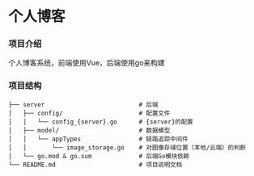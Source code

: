 # 个人博客

### 项目介绍

个人博客系统，前端使用Vue，后端使用go来构建

### 项目结构

``` 
├── server							# 后端
│   ├── config/						# 配置文件
│   │   └── config_{server}.go		# {server}的配置
│   ├── model/          			# 数据模型
│   │   └── appTypes         		# 链路追踪中间件
│   │   	└── image_storage.go	# 对图像存储位置（本地/云端）的判断
│	└── go.mod & go.sum          	# 后端Go模块依赖
└── README.md                		# 项目说明文档
```

